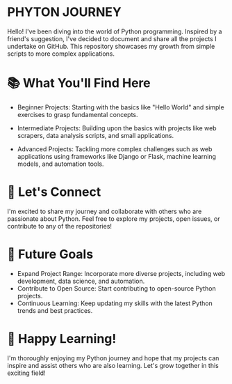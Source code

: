 # PHYTON JOURNEY
Hello! I've been diving into the world of Python programming. 
Inspired by a friend's suggestion, I've decided to document and share all the projects I undertake on GitHub. 
This repository showcases my growth from simple scripts to more complex applications.


# 📚 What You'll Find Here
* Beginner Projects: Starting with the basics like "Hello World" and simple exercises to grasp fundamental concepts.
* Intermediate Projects: Building upon the basics with projects like web scrapers, data analysis scripts, and small applications.
  
* Advanced Projects: Tackling more complex challenges such as web applications using frameworks like Django or Flask, machine learning models, and automation tools.

# 🤝 Let's Connect
I'm excited to share my journey and collaborate with others who are passionate about Python. Feel free to explore my projects, open issues, or contribute to any of the repositories!

# 🎯 Future Goals
* Expand Project Range: Incorporate more diverse projects, including web development, data science, and automation.
* Contribute to Open Source: Start contributing to open-source Python projects.
* Continuous Learning: Keep updating my skills with the latest Python trends and best practices.
# 🌈 Happy Learning!
I'm thoroughly enjoying my Python journey and hope that my projects can inspire and assist others who are also learning. Let's grow together in this exciting field!
